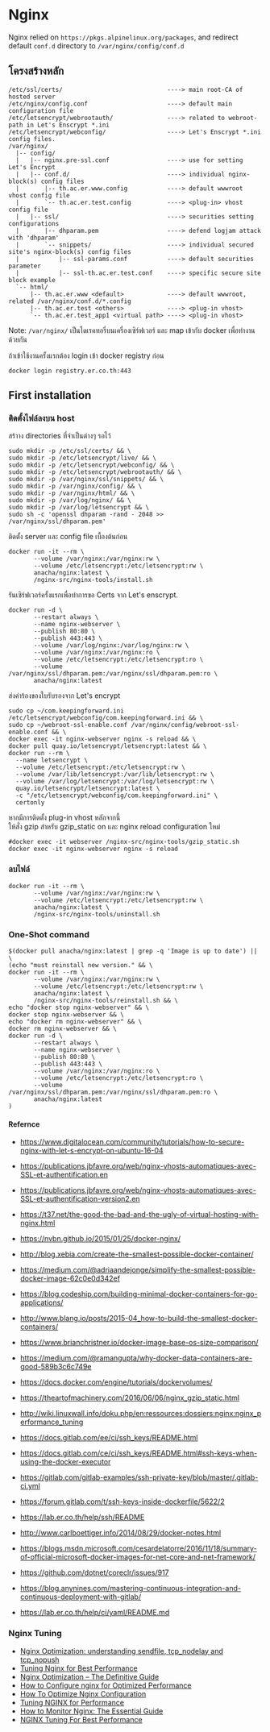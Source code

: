 # Nginx

Nginx relied on `https://pkgs.alpinelinux.org/packages`, and redirect default `conf.d` directory to `/var/nginx/config/conf.d`

## โครงสร้างหลัก

```text
/etc/ssl/certs/                             ----> main root-CA of hosted server
/etc/nginx/config.conf                      ----> default main configuration file
/etc/letsencrypt/webrootauth/               ----> related to webroot-path in Let's Enscrypt *.ini
/etc/letsencrypt/webconfig/                 ----> Let's Enscrypt *.ini config files.
/var/nginx/
  |-- config/
  |   |-- nginx.pre-ssl.conf                ----> use for setting Let's Encrypt
  |   |-- conf.d/                           ----> individual nginx-block(s) config files
  |       |-- th.ac.er.www.config           ----> default wwwroot vhost config file
  |       `-- th.ac.er.test.config          ----> <plug-in> vhost config file
  |   |-- ssl/                              ----> securities setting configurations
  |       |-- dhparam.pem                   ----> defend logjam attack with 'dhparam'
  |       `-- snippets/                     ----> individual secured site's nginx-block(s) config files
  |           |-- ssl-params.conf           ----> default securities parameter
  |           |-- ssl-th.ac.er.test.conf    ----> specific secure site block example
  `-- html/
      |-- th.ac.er.www <default>            ----> default wwwroot, related /var/nginx/conf.d/*.config
      |-- th.ac.er.test <others>            ----> <plug-in vhost>
      `-- th.ac.er.test_app1 <virtual path> ----> <plug-in vhost>
```

Note: `/var/nginx/` เป็นไดเรคทอรี่บนเครื่องเซิร์ฟเวอร์ และ map เข้ากับ docker เพื่อทำงานด้วยกัน

ถ้าเข้าใช้งานครั้งแรกต้อง login เข้า docker registry ก่อน

```shell
docker login registry.er.co.th:443
```

## First installation

### ติดตั้งไฟล์ลงบน host

สร้าาง directories ที่จำเป็นต่างๆ รอไว้

```shell
sudo mkdir -p /etc/ssl/certs/ && \
sudo mkdir -p /etc/letsencrypt/live/ && \
sudo mkdir -p /etc/letsencrypt/webconfig/ && \
sudo mkdir -p /etc/letsencrypt/webrootauth/ && \
sudo mkdir -p /var/nginx/ssl/snippets/ && \
sudo mkdir -p /var/nginx/config/ && \
sudo mkdir -p /var/nginx/html/ && \
sudo mkdir -p /var/log/nginx/ && \
sudo mkdir -p /var/log/letsencrypt && \
sudo sh -c 'openssl dhparam -rand - 2048 >> /var/nginx/ssl/dhparam.pem'
```

ติดตั้ง server และ config file เบื้องต้นก่อน

```shell
docker run -it --rm \
       --volume /var/nginx:/var/nginx:rw \
       --volume /etc/letsencrypt:/etc/letsencrypt:rw \
       anacha/nginx:latest \
       /nginx-src/nginx-tools/install.sh
```

รันเซิร์ฟเวอร์ครั้งแรกเพื่อทำการขอ Certs จาก Let's enscrypt.

```shell
docker run -d \
       --restart always \
       --name nginx-webserver \
       --publish 80:80 \
       --publish 443:443 \
       --volume /var/log/nginx:/var/log/nginx:rw \
       --volume /var/nginx:/var/nginx:ro \
       --volume /etc/letsencrypt:/etc/letsencrypt:ro \
       --volume /var/nginx/ssl/dhparam.pem:/var/nginx/ssl/dhparam.pem:ro \
       anacha/nginx:latest
```

ส่งคำร้องของใบรับรองจาก Let's encrypt

```shell
sudo cp ~/com.keepingforward.ini /etc/letsencrypt/webconfig/com.keepingforward.ini && \
sudo cp ~/webroot-ssl-enable.conf /var/nginx/config/webroot-ssl-enable.conf && \
docker exec -it nginx-webserver nginx -s reload && \
docker pull quay.io/letsencrypt/letsencrypt:latest && \
docker run --rm \
  --name letsencrypt \
  --volume /etc/letsencrypt:/etc/letsencrypt:rw \
  --volume /var/lib/letsencrypt:/var/lib/letsencrypt:rw \
  --volume /var/log/letsencrypt:/var/log/letsencrypt:rw \
  quay.io/letsencrypt/letsencrypt:latest \
  -c "/etc/letsencrypt/webconfig/com.keepingforward.ini" \
  certonly
```

หากมีการติดตั้ง plug-in vhost หลักจากนี้  
ให้สั่ง gzip สำหรับ gzip_static on
และ nginx reload configuration ใหม่

```shell
#docker exec -it webserver /nginx-src/nginx-tools/gzip_static.sh
docker exec -it nginx-webserver nginx -s reload
```

### ลบไฟล์

```shell
docker run -it --rm \
       --volume /var/nginx:/var/nginx:rw \
       --volume /etc/letsencrypt:/etc/letsencrypt:rw \
       anacha/nginx:latest \
       /nginx-src/nginx-tools/uninstall.sh
```

### One-Shot command

```shell
$(docker pull anacha/nginx:latest | grep -q 'Image is up to date') || \
(echo "must reinstall new version." && \
docker run -it --rm \
       --volume /var/nginx:/var/nginx:rw \
       --volume /etc/letsencrypt:/etc/letsencrypt:rw \
       anacha/nginx:latest \
       /nginx-src/nginx-tools/reinstall.sh && \
echo "docker stop nginx-webserver" && \
docker stop nginx-webserver && \
echo "docker rm nginx-webserver" && \
docker rm nginx-webserver && \
docker run -d \
       --restart always \
       --name nginx-webserver \
       --publish 80:80 \
       --publish 443:443 \
       --volume /var/nginx:/var/nginx:ro \
       --volume /etc/letsencrypt:/etc/letsencrypt:ro \
       --volume /var/nginx/ssl/dhparam.pem:/var/nginx/ssl/dhparam.pem:ro \
       anacha/nginx:latest
)
```

#### Refernce

* https://www.digitalocean.com/community/tutorials/how-to-secure-nginx-with-let-s-encrypt-on-ubuntu-16-04
* https://publications.jbfavre.org/web/nginx-vhosts-automatiques-avec-SSL-et-authentification.en
* https://publications.jbfavre.org/web/nginx-vhosts-automatiques-avec-SSL-et-authentification-version2.en
* https://t37.net/the-good-the-bad-and-the-ugly-of-virtual-hosting-with-nginx.html
* https://nvbn.github.io/2015/01/25/docker-nginx/

* http://blog.xebia.com/create-the-smallest-possible-docker-container/
* https://medium.com/@adriaandejonge/simplify-the-smallest-possible-docker-image-62c0e0d342ef
* https://blog.codeship.com/building-minimal-docker-containers-for-go-applications/
* http://www.blang.io/posts/2015-04_how-to-build-the-smallest-docker-containers/
* https://www.brianchristner.io/docker-image-base-os-size-comparison/

* https://medium.com/@ramangupta/why-docker-data-containers-are-good-589b3c6c749e
* https://docs.docker.com/engine/tutorials/dockervolumes/
* https://theartofmachinery.com/2016/06/06/nginx_gzip_static.html
* http://wiki.linuxwall.info/doku.php/en:ressources:dossiers:nginx:nginx_performance_tuning

* https://docs.gitlab.com/ee/ci/ssh_keys/README.html
* https://docs.gitlab.com/ce/ci/ssh_keys/README.html#ssh-keys-when-using-the-docker-executor
* https://gitlab.com/gitlab-examples/ssh-private-key/blob/master/.gitlab-ci.yml
* https://forum.gitlab.com/t/ssh-keys-inside-dockerfile/5622/2
* https://lab.er.co.th/help/ssh/README

* http://www.carlboettiger.info/2014/08/29/docker-notes.html
* https://blogs.msdn.microsoft.com/cesardelatorre/2016/11/18/summary-of-official-microsoft-docker-images-for-net-core-and-net-framework/
* https://github.com/dotnet/coreclr/issues/917

* https://blog.anynines.com/mastering-continuous-integration-and-continuous-deployment-with-gitlab/
* https://lab.er.co.th/help/ci/yaml/README.md

### Nginx Tuning

* [Nginx Optimization: understanding sendfile, tcp_nodelay and tcp_nopush](https://t37.net/nginx-optimization-understanding-sendfile-tcp_nodelay-and-tcp_nopush.html)
* [Tuning Nginx for Best Performance](http://dak1n1.com/blog/12-nginx-performance-tuning/)
* [Nginx Optimization – The Definitive Guide](https://www.scalescale.com/tips/nginx/nginx-optimization-the-definitive-guide/)
* [How to Configure nginx for Optimized Performance](https://www.linode.com/docs/web-servers/nginx/configure-nginx-for-optimized-performance)
* [How To Optimize Nginx Configuration](https://www.digitalocean.com/community/tutorials/how-to-optimize-nginx-configuration)
* [Tuning NGINX for Performance](https://www.nginx.com/blog/tuning-nginx/)
* [How to Monitor Nginx: The Essential Guide](https://www.scalyr.com/community/guides/how-to-monitor-nginx-the-essential-guide)
* [NGINX Tuning For Best Performance](https://gist.github.com/denji/8359866)
